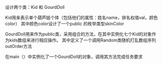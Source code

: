 ﻿设计两个类：Kid 和 GourdDoll

Kid用来表示单个葫芦娃个体（包括他们的属性：姓名name，排名权值val，颜色color）
其中颜色color设计了一个public 的枚举类型skinColor


GourdDoll用来作为public类，采用组合的方法，在其中实例化七个Kid的对象作为kids数组来进行相应操作。
其中定义了一个调用Random类随机打乱数组序列outOrder方法

在main（）中实例化了一个GourdDoll的对象，调用其方法完成任务要求
